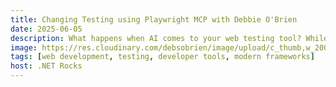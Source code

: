 ```yaml
---
title: Changing Testing using Playwright MCP with Debbie O'Brien
date: 2025-06-05
description: What happens when AI comes to your web testing tool? While at Build, Carl and Richard talked to Debbie O'Brien about the latest features in Playwright, including Playwright MCP, the model control plane for Playwright capabilities. Debbie talks about using Playwright MCP to buy a table. Ask your LLM what tests should be written for your web page, and then ask it to write them.
image: https://res.cloudinary.com/debsobrien/image/upload/c_thumb,w_200/v1633724388/debbie.codes/podcasts/dotnet-rocks_ui02cg
tags: [web development, testing, developer tools, modern frameworks]
host: .NET Rocks
---
```


